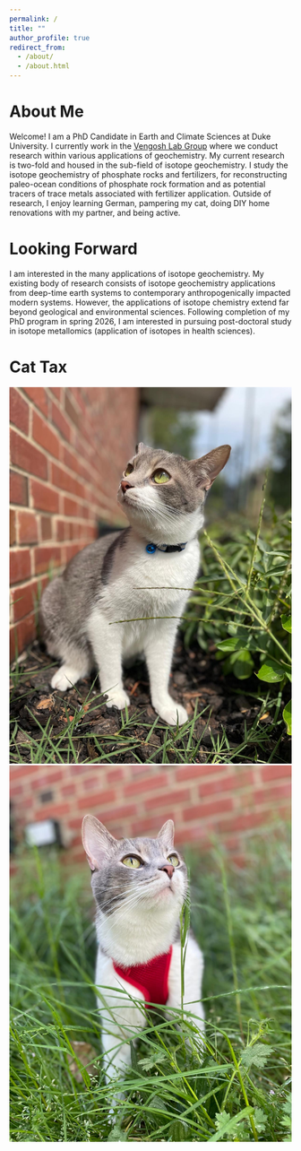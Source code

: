 ```yaml
---
permalink: /
title: ""
author_profile: true
redirect_from: 
  - /about/
  - /about.html
---
```


About Me
======
Welcome! I am a PhD Candidate in Earth and Climate Sciences at Duke University. I currently work in the [Vengosh Lab Group](https://sites.nicholas.duke.edu/avnervengosh/) where we conduct research within various applications of geochemistry. My current research is two-fold and housed in the sub-field of isotope geochemistry. I study the isotope geochemistry of phosphate rocks and fertilizers, for reconstructing paleo-ocean conditions of phosphate rock formation and as potential tracers of trace metals associated with fertilizer application. Outside of research, I enjoy learning German, pampering my cat, doing DIY home renovations with my partner, and being active.

Looking Forward
======
I am interested in the many applications of isotope geochemistry. My existing body of research consists of isotope geochemistry applications from deep-time earth systems to contemporary anthropogenically impacted modern systems. However, the applications of isotope chemistry extend far beyond geological and environmental sciences. Following completion of my PhD program in spring 2026, I am interested in pursuing post-doctoral study in isotope metallomics (application of isotopes in health sciences). 

Cat Tax
=======
![Penelope1](images/cat1.jpg) ![Penelope2](images/cat2.jpg)

